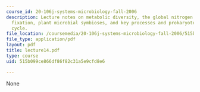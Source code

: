 ```yaml
---
course_id: 20-106j-systems-microbiology-fall-2006
description: Lecture notes on metabolic diversity, the global nitrogen cycle, nitrogen
  fixation, plant microbial symbioses, and key processes and prokaryotes in the nitrogen
  cycle.
file_location: /coursemedia/20-106j-systems-microbiology-fall-2006/515b099ce866df86f82c31a5e9cfd8e6_lecture14.pdf
file_type: application/pdf
layout: pdf
title: lecture14.pdf
type: course
uid: 515b099ce866df86f82c31a5e9cfd8e6

---
```

None